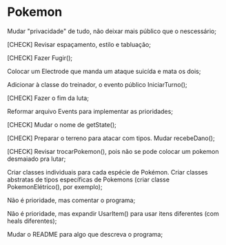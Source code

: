 # Pokemon

Mudar "privacidade" de tudo, não deixar mais público que o nescessário;

[CHECK] Revisar espaçamento, estilo e tabluação;

[CHECK] Fazer Fugir();

Colocar um Electrode que manda um ataque suicída e mata os dois;

Adicionar à classe do treinador, o evento público IniciarTurno();

[CHECK] Fazer o fim da luta;

Reformar arquivo Events para implementar as prioridades;

[CHECK] Mudar o nome de getState();

[CHECK] Preparar o terreno para atacar com tipos.
Mudar recebeDano();

[CHECK] Revisar trocarPokemon(), pois não se pode colocar um pokemon desmaiado pra lutar;

Criar classes individuais para cada espécie de Pokémon.
Criar classes abstratas de tipos específicas de Pokemons (criar classe PokemonElétrico(), por exemplo);

Não é prioridade, mas comentar o programa;

Não é prioridade, mas expandir UsarItem() para usar itens diferentes (com heals diferentes);

Mudar o README para algo que descreva o programa;
